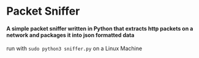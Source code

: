 # Packet Sniffer
#### A simple packet sniffer written in Python that extracts http packets on a network and packages it into json formatted data

run with `sudo python3 sniffer.py` on a Linux Machine
